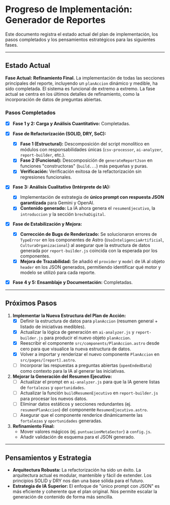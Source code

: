 # Progreso de Implementación: Generador de Reportes

Este documento registra el estado actual del plan de implementación, los pasos completados y los pensamientos estratégicos para las siguientes fases.

---

## Estado Actual

**Fase Actual:** **Refinamiento Final.** La implementación de todas las secciones principales del reporte, incluyendo un `planAccion` dinámico y medible, ha sido completada. El sistema es funcional de extremo a extremo. La fase actual se centra en los últimos detalles de refinamiento, como la incorporación de datos de preguntas abiertas.

### Pasos Completados

-   [x] **Fase 1 y 2: Carga y Análisis Cuantitativo:** Completadas.

-   [x] **Fase de Refactorización (SOLID, DRY, SoC):**
    -   [x] **Fase 1 (Estructural):** Descomposición del script monolítico en módulos con responsabilidades únicas (`csv-processor`, `ai-analyzer`, `report-builder`, etc.).
    -   [x] **Fase 2 (Funcional):** Descomposición de `generateReportJson` en funciones "constructoras" (`build...`) más pequeñas y puras.
    -   [x] **Verificación:** Verificación exitosa de la refactorización sin regresiones funcionales.

-   [x] **Fase 3: Análisis Cualitativo (Intérprete de IA):**
    -   [x] Implementación de estrategia de **único prompt con respuesta JSON garantizada** para Gemini y OpenAI.
    -   [x] **Contenido generado:** La IA ahora genera el `resumenEjecutivo`, la `introduccion` y la sección `brechaDigital`.

-   [x] **Fase de Estabilización y Mejora:**
    -   [x] **Corrección de Bugs de Renderizado:** Se solucionaron errores de `TypeError` en los componentes de Astro (`UsoInteligenciaArtificial`, `CulturaOrganizacional`) al asegurar que la estructura de datos generada por `report-builder.js` coincida con la esperada por los componentes.
    -   [x] **Mejora de Trazabilidad:** Se añadió el `provider` y `model` de IA al objeto `header` en los JSON generados, permitiendo identificar qué motor y modelo se utilizó para cada reporte.

-   [x] **Fase 4 y 5: Ensamblaje y Documentación:** Completadas.

---

## Próximos Pasos

1.  **Implementar la Nueva Estructura del Plan de Acción:**
    -   [x] Definir la estructura de datos para `planAccion` (resumen general + listado de iniciativas medibles).
    -   [x] Actualizar la lógica de generación en `ai-analyzer.js` y `report-builder.js` para producir el nuevo objeto `planAccion`.
    -   [x] Reescribir el componente `src/components/PlanAccion.astro` desde cero para que visualice la nueva estructura de datos.
    -   [x] Volver a importar y renderizar el nuevo componente `PlanAccion` en `src/pages/[report].astro`.
    -   [ ] Incorporar las respuestas a preguntas abiertas (`openEndedData`) como contexto para la IA al generar las iniciativas.

2.  **Mejorar la Generación del Resumen Ejecutivo:**
    -   [ ] Actualizar el prompt en `ai-analyzer.js` para que la IA genere listas de `fortalezas` y `oportunidades`.
    -   [ ] Actualizar la función `buildResumenEjecutivo` en `report-builder.js` para procesar los nuevos datos.
    -   [ ] Eliminar datos estáticos y secciones redundantes (ej. `resumenPlanAccion`) del componente `ResumenEjecutivo.astro`.
    -   [ ] Asegurar que el componente renderice dinámicamente las `fortalezas` y `oportunidades` generadas.

3.  **Refinamiento Final:**
    -   Mover valores mágicos (ej. `puntuacionMetaSector`) a `config.js`.
    -   Añadir validación de esquema para el JSON generado.

---

## Pensamientos y Estrategia

*   **Arquitectura Robusta:** La refactorización ha sido un éxito. La arquitectura actual es modular, mantenible y fácil de extender. Los principios SOLID y DRY nos dan una base sólida para el futuro.
*   **Estrategia de IA Superior:** El enfoque de "único prompt con JSON" es más eficiente y coherente que el plan original. Nos permite escalar la generación de contenido de forma más sencilla.


